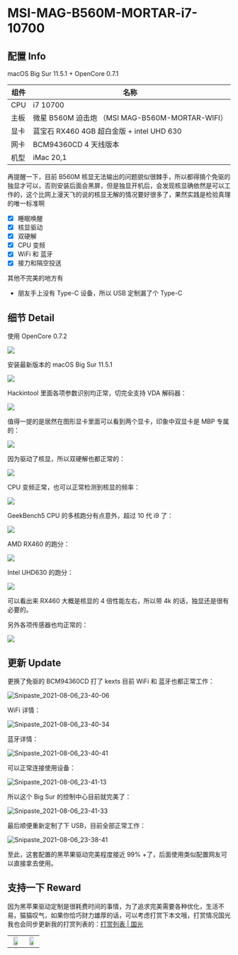 # MSI-MAG-B560M-MORTAR-i7-10700
## 配置 Info

macOS Big Sur 11.5.1 + OpenCore 0.7.1

| 组件 | 名称                                            |
| ---- | ----------------------------------------------- |
| CPU  | i7 10700                                        |
| 主板 | 微星 B560M 迫击炮 （MSI MAG-B560M-MORTAR-WIFI） |
| 显卡 | 蓝宝石 RX460 4GB 超白金版 + intel UHD 630       |
| 网卡 | BCM94360CD 4 天线版本                           |
| 机型 | iMac 20,1                                       |


再提醒一下，目前 B560M 核显无法输出的问题貌似很棘手，所以都得搞个免驱的独显才可以，否则安装后面会黑屏，但是独显开机后，会发现核显确依然是可以工作的，这个比网上漫天飞的说的核显无解的情况要好很多了，果然实践是检验真理的唯一标准啊

- [x] 睡眠唤醒
- [x] 核显驱动
- [x] 双硬解
- [x] CPU 变频
- [x] WiFi 和 蓝牙
- [x] 接力和隔空投送

其他不完美的地方有

- 朋友手上没有 Type-C 设备，所以 USB 定制漏了个 Type-C

## 细节 Detail

使用 OpenCore 0.7.2

![](imgs/15155239.png) 

安装最新版本的 macOS Big Sur 11.5.1

![](imgs/Snipaste_2021-07-31_08-59-31.png) 

Hackintool 里面各项参数识别均正常，切完全支持 VDA 解码器：

![](imgs/Snipaste_2021-07-31_09-01-54.png) 

值得一提的是居然在图形显卡里面可以看到两个显卡，印象中双显卡是 MBP 专属的：

![](imgs/Snipaste_2021-07-31_09-02-46.png) 

因为驱动了核显，所以双硬解也都正常的：

![](imgs/Snipaste_2021-07-31_09-22-46.png) 

CPU 变频正常，也可以正常检测到核显的频率：

![](imgs/Snipaste_2021-08-01_00-28-25.png) 

GeekBench5 CPU 的多核跑分有点意外，超过 10 代 i9 了：

![](imgs/Snipaste_2021-08-01_00-43-35.png) 

AMD RX460 的跑分：

![](imgs/Snipaste_2021-08-01_00-44-08.png) 

Intel UHD630 的跑分：

![](imgs/Snipaste_2021-08-01_00-44-32.png) 

可以看出来 RX460 大概是核显的 4 倍性能左右，所以带 4k 的话，独显还是很有必要的。

另外各项传感器也均正常的： 

![](imgs/Snipaste_2021-08-01_15-15-56.png) 

 ## 更新 Update

更换了免驱的 BCM94360CD 打了 kexts 目前 WiFi 和 蓝牙也都正常工作：

![Snipaste_2021-08-06_23-40-06](imgs/Snipaste_2021-08-06_23-40-06.png)

WiFi 详情：

![Snipaste_2021-08-06_23-40-34](imgs/Snipaste_2021-08-06_23-40-34.png) 

蓝牙详情：

![Snipaste_2021-08-06_23-40-41](imgs/Snipaste_2021-08-06_23-40-41.png) 

可以正常连接使用设备：

![Snipaste_2021-08-06_23-41-13](imgs/Snipaste_2021-08-06_23-41-13.png) 

所以这个 Big Sur 的控制中心目前就完美了：

![Snipaste_2021-08-06_23-41-33](imgs/Snipaste_2021-08-06_23-41-33.png) 

最后顺便重新定制了下 USB，目前全部正常工作：

![Snipaste_2021-08-06_23-38-41](imgs/Snipaste_2021-08-06_23-38-41.png) 

至此，这套配置的黑苹果驱动完美程度接近 99% +了，后面使用类似配置网友可以直接拿去使用。

## 支持一下  Reward

因为黑苹果驱动定制是很耗费时间的事情，为了追求完美需要各种优化，生活不易，猫猫叹气，如果你恰巧财力雄厚的话，可以考虑打赏下本文哦，打赏情况国光我也会同步更新我的打赏列表的：[打赏列表 | 国光](https://www.sqlsec.com/dashang.html) 

<table>
    <tr>
        <td>
            <center><img src="imgs/1587449920128.jpg" width="70%"></center>
        </td>
        <td width="50%">
            <center><img src="imgs/15874503376388.jpg" width="70%"></center>
        </td>
    </tr>
</table>

